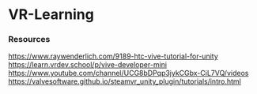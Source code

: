# VR-Learning

### Resources
https://www.raywenderlich.com/9189-htc-vive-tutorial-for-unity
https://learn.vrdev.school/p/vive-developer-mini
https://www.youtube.com/channel/UCG8bDPqp3jykCGbx-CiL7VQ/videos
https://valvesoftware.github.io/steamvr_unity_plugin/tutorials/intro.html
